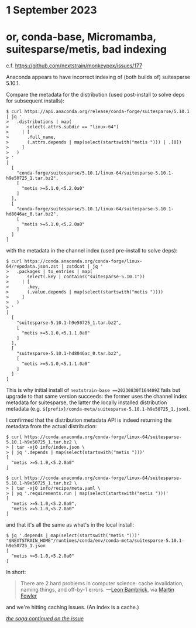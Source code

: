 # 1 September 2023
# or, conda-base, Micromamba, suitesparse/metis, bad indexing

c.f. <https://github.com/nextstrain/monkeypox/issues/177>

Anaconda appears to have incorrect indexing of (both builds of) suitesparse 5.10.1.

Compare the metadata for the distribution (used post-install to solve deps for subsequent installs):

    $ curl https://api.anaconda.org/release/conda-forge/suitesparse/5.10.1 | jq '
    >   .distributions | map(
    >       select(.attrs.subdir == "linux-64")
    >     | [
    >       .full_name,
    >       (.attrs.depends | map(select(startswith("metis "))) | .[0])
    >     ]
    >   )
    > '
    [
      [
        "conda-forge/suitesparse/5.10.1/linux-64/suitesparse-5.10.1-h9e50725_1.tar.bz2",
        [
          "metis >=5.1.0,<5.2.0a0"
        ]
      ],
      [
        "conda-forge/suitesparse/5.10.1/linux-64/suitesparse-5.10.1-hd8046ac_0.tar.bz2",
        [
          "metis >=5.1.0,<5.2.0a0"
        ]
      ]
    ]

with the metadata in the channel index (used pre-install to solve deps):

    $ curl https://conda.anaconda.org/conda-forge/linux-64/repodata.json.zst | zstdcat | jq '
    >   .packages | to_entries | map(
    >       select(.key | contains("suitesparse-5.10.1"))
    >     | [
    >       .key,
    >       (.value.depends | map(select(startswith("metis "))))
    >     ]
    >   )
    > '
    [
      [
        "suitesparse-5.10.1-h9e50725_1.tar.bz2",
        [
          "metis >=5.1.0,<5.1.1.0a0"
        ]
      ],
      [
        "suitesparse-5.10.1-hd8046ac_0.tar.bz2",
        [
          "metis >=5.1.0,<5.1.1.0a0"
        ]
      ]
    ]

This is why initial install of `nextstrain-base ==20230830T164409Z` fails but
upgrade to that same version succeeds: the former uses the channel index
metadata for suitesparse, the latter the locally installed distribution
metadata (e.g. `${prefix}/conda-meta/suitesparse-5.10.1-h9e50725_1.json`).

I confirmed that the distribution metadata API is indeed returning the metadata
from the actual distribution:

    $ curl https://conda.anaconda.org/conda-forge/linux-64/suitesparse-5.10.1-h9e50725_1.tar.bz2 \
    > | tar -xjO info/index.json \
    > | jq '.depends | map(select(startswith("metis ")))'
    [
      "metis >=5.1.0,<5.2.0a0"
    ]

    $ curl https://conda.anaconda.org/conda-forge/linux-64/suitesparse-5.10.1-h9e50725_1.tar.bz2 \
    > | tar -xjO info/recipe/meta.yaml \
    > | yq '.requirements.run | map(select(startswith("metis ")))'
    [
      "metis >=5.1.0,<5.2.0a0",
      "metis >=5.1.0,<5.2.0a0"
    ]

and that it's all the same as what's in the local install:

    $ jq '.depends | map(select(startswith("metis ")))' "$NEXTSTRAIN_HOME"/runtimes/conda/env/conda-meta/suitesparse-5.10.1-h9e50725_1.json
    [
      "metis >=5.1.0,<5.2.0a0"
    ]

In short:

> There are 2 hard problems in computer science: cache invalidation, naming
> things, and off-by-1 errors.
> —[Leon Bambrick](https://twitter.com/secretGeek/status/7269997868),
> via [Martin Fowler](https://www.martinfowler.com/bliki/TwoHardThings.html)

and we're hitting caching issues.  (An index is a cache.)

_[the saga continued on the issue](https://github.com/nextstrain/monkeypox/issues/177#issuecomment-1703342968)_
